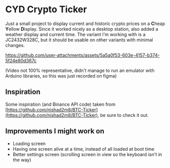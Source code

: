 # CYD Crypto Ticker

Just a small project to display current and historic crypto prices on a **C**heap **Y**ellow **D**isplay.
Since it worked nicely as a desktop station, also added a weather display and current time.
The variant I'm working with is a JC2432W328C, but it should be usable on other variants with minimal changes.

https://github.com/user-attachments/assets/5a5a0f53-603e-4157-b374-5f24e80d367c

(Video not 100% representative, didn't manage to run an emulator with Arduino libraries, so this was just recorded on figma)

## Inspiration

Some inspiration (and Binance API code) taken from [https://github.com/nishad2m8/BTC-Ticker](https://github.com/nishad2m8/BTC-Ticker), be sure to check it out.

## Improvements I might work on

- Loading screen
- Having one screen alive at a time, instead of all loaded at boot time
- Better settings screen (scrolling screen in view so the keyboard isn't in the way)
